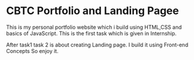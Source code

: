 # CBTC Portfolio and Landing Pagee
This is my personal portfolio website which i build using HTML,CSS and basics of JavaScript.
This is the first task which is given in Internship.

After task1 task 2 is about creating Landing page.
I build it using Front-end Concepts So enjoy it.
